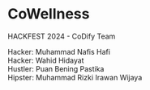 # CoWellness
HACKFEST 2024 - CoDify Team

Hacker: Muhammad Nafis Hafi<br>
Hacker: Wahid Hidayat<br>
Hustler: Puan Bening Pastika<br>
Hipster: Muhammad Rizki Irawan Wijaya<br>
